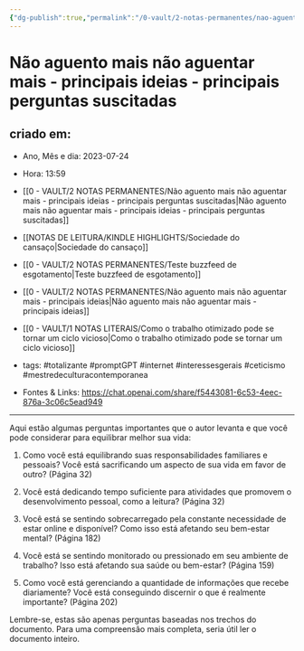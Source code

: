 ```yaml
---
{"dg-publish":true,"permalink":"/0-vault/2-notas-permanentes/nao-aguento-mais-nao-aguentar-mais-principais-ideias-principais-perguntas-suscitadas/","tags":["permanente","totalizante","promptGPT","internet","interessesgerais","ceticismo","mestredeculturacontemporanea"],"dgHomeLink":true,"dgShowLocalGraph":true,"dgShowFileTree":true,"dgEnableSearch":true}
---
```


# Não aguento mais não aguentar mais - principais ideias - principais perguntas suscitadas

## criado em: 
-  Ano, Mês e dia: 2023-07-24
- Hora: 13:59

- [[0 - VAULT/2 NOTAS PERMANENTES/Não aguento mais não aguentar mais - principais ideias - principais perguntas suscitadas\|Não aguento mais não aguentar mais - principais ideias - principais perguntas suscitadas]]
- [[NOTAS DE LEITURA/KINDLE HIGHLIGHTS/Sociedade do cansaço\|Sociedade do cansaço]]
- [[0 - VAULT/2 NOTAS PERMANENTES/Teste buzzfeed de esgotamento\|Teste buzzfeed de esgotamento]]
- [[0 - VAULT/2 NOTAS PERMANENTES/Não aguento mais não aguentar mais - principais ideias\|Não aguento mais não aguentar mais - principais ideias]]
- [[0 - VAULT/1 NOTAS LITERAIS/Como o trabalho otimizado pode se tornar um ciclo vicioso\|Como o trabalho otimizado pode se tornar um ciclo vicioso]]
- tags: #totalizante #promptGPT #internet #interessesgerais #ceticismo #mestredeculturacontemporanea 
- Fontes & Links: https://chat.openai.com/share/f5443081-6c53-4eec-876a-3c06c5ead949
---

Aqui estão algumas perguntas importantes que o autor levanta e que você pode considerar para equilibrar melhor sua vida:

1. Como você está equilibrando suas responsabilidades familiares e pessoais? Você está sacrificando um aspecto de sua vida em favor de outro? (Página 32)

2. Você está dedicando tempo suficiente para atividades que promovem o desenvolvimento pessoal, como a leitura? (Página 32)

3. Você está se sentindo sobrecarregado pela constante necessidade de estar online e disponível? Como isso está afetando seu bem-estar mental? (Página 182)

4. Você está se sentindo monitorado ou pressionado em seu ambiente de trabalho? Isso está afetando sua saúde ou bem-estar? (Página 159)

5. Como você está gerenciando a quantidade de informações que recebe diariamente? Você está conseguindo discernir o que é realmente importante? (Página 202)

Lembre-se, estas são apenas perguntas baseadas nos trechos do documento. Para uma compreensão mais completa, seria útil ler o documento inteiro.